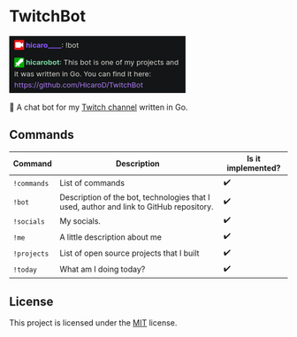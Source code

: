 # TwitchBot
![image](images/1.png)

🤖 A chat bot for my [Twitch channel](https://www.twitch.tv/hicaro____) written in Go.

## Commands
| Command      | Description                                                                             | Is it implemented? |
|--------------|-----------------------------------------------------------------------------------------|--------------------|
| `!commands`  | List of commands                                                                        | :heavy_check_mark: |
| `!bot`       | Description of the bot, technologies that I used, author and link to GitHub repository. | :heavy_check_mark: |
| `!socials`   | My socials.                                                                             | :heavy_check_mark: |
| `!me`        | A little description about me                                                           | :heavy_check_mark: |
| `!projects`  | List of open source projects that I built                                               | :heavy_check_mark: |
| `!today`     | What am I doing today?                                                                  | :heavy_check_mark: |

## License
This project is licensed under the [MIT](./LICENSE) license.
